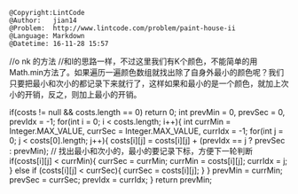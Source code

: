 ```
@Copyright:LintCode
@Author:   jian14
@Problem:  http://www.lintcode.com/problem/paint-house-ii
@Language: Markdown
@Datetime: 16-11-28 15:57
```

//o nk 的方法
//和I的思路一样，不过这里我们有K个颜色，不能简单的用Math.min方法了。如果遍历一遍颜色数组就找出除了自身外最小的颜色呢？我们只要把最小和次小的都记录下来就行了，这样如果和最小的是一个颜色，就加上次小的开销，反之，则加上最小的开销。




if(costs != null && costs.length == 0) return 0;
        int prevMin = 0, prevSec = 0, prevIdx = -1;
        for(int i = 0; i < costs.length; i++){
            int currMin = Integer.MAX_VALUE, currSec = Integer.MAX_VALUE, currIdx = -1;
            for(int j = 0; j < costs[0].length; j++){
                costs[i][j] = costs[i][j] + (prevIdx == j ? prevSec : prevMin);
                // 找出最小和次小的，最小的要记录下标，方便下一轮判断
                if(costs[i][j] < currMin){
                    currSec = currMin;
                    currMin = costs[i][j];
                    currIdx = j;
                } else if (costs[i][j] < currSec){
                    currSec = costs[i][j];
                }
            }
            prevMin = currMin;
            prevSec = currSec;
            prevIdx = currIdx;
        }
        return prevMin;
